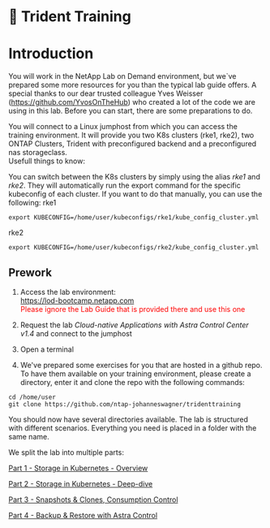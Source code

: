 # :trident: Trident Training

# Introduction
You will work in the NetApp Lab on Demand environment, but we`ve prepared some more resources for you than the typical lab guide offers. A special thanks to our dear trusted colleague Yves Weisser (https://github.com/YvosOnTheHub) who created a lot of the code we are using in this lab. Before you can start, there are some preparations to do.

You will connect to a Linux jumphost from which you can access the training environment.
It will provide you two K8s clusters (rke1, rke2), two ONTAP Clusters, Trident with preconfigured backend and a preconfigured nas storageclass.  
Usefull things to know:

You can switch between the K8s clusters by simply using the alias _rke1_ and _rke2_. They will automatically run the export command for the specific kubeconfig of each cluster. If you want to do that manually, you can use the following:
rke1
```console
export KUBECONFIG=/home/user/kubeconfigs/rke1/kube_config_cluster.yml
```
rke2
```console
export KUBECONFIG=/home/user/kubeconfigs/rke2/kube_config_cluster.yml
```

## Prework

1. Access the lab environment:  
https://lod-bootcamp.netapp.com  
<span style="color:red">Please ignore the Lab Guide that is provided there and use this one</span>

2. Request the lab *Cloud-native Applications with Astra Control Center v1.4* and connect to the jumphost 

3. Open a terminal    

4. We've prepared some exercises for you that are hosted in a github repo. To have them available on your training environment, please create a directory, enter it and clone the repo with the following commands:  
```console
cd /home/user
git clone https://github.com/ntap-johanneswagner/tridenttraining
```

You should now have several directories available. The lab is structured with different scenarios. Everything you need is placed in a folder with the same name. 

We split the lab into multiple parts:

[Part 1 - Storage in Kubernetes  - Overview](Part1.md)

[Part 2 - Storage in Kubernetes - Deep-dive](Part2.md)

[Part 3 - Snapshots & Clones, Consumption Control](Part3.md)

[Part 4 - Backup & Restore with Astra Control](Part4.md)


